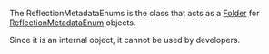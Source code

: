 The ReflectionMetadataEnums is the class that acts as a [Folder](https://developer.roblox.com/en-us/api-reference/class/Folder) for [ReflectionMetadataEnum](https://developer.roblox.com/en-us/api-reference/class/ReflectionMetadataEnum) objects.

Since it is an internal object, it cannot be used by developers.